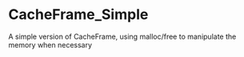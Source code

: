 CacheFrame_Simple
=================

A simple version of CacheFrame, using malloc/free to manipulate the memory when necessary
